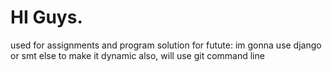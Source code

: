 # HI Guys.


used for assignments and program solution
for futute: im gonna use django or smt else to make it dynamic
also, will use git command line
